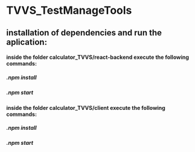 # TVVS_TestManageTools
## installation of dependencies and run the aplication:
#### inside the folder calculator_TVVS/react-backend execute the following commands:
##### .npm install
##### .npm start

#### inside the folder calculator_TVVS/client execute the following commands:
##### .npm install
##### .npm start


